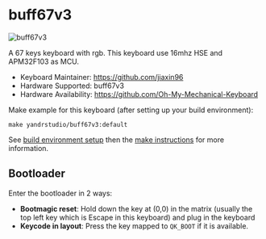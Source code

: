 # buff67v3

![buff67v3](https://i.imgur.com/idPbNDL.jpg)

A 67 keys keyboard with rgb.
This keyboard use 16mhz HSE and APM32F103 as MCU.

- Keyboard Maintainer: https://github.com/jiaxin96
- Hardware Supported: buff67v3
- Hardware Availability: https://github.com/Oh-My-Mechanical-Keyboard 

Make example for this keyboard (after setting up your build environment):

    make yandrstudio/buff67v3:default

See [build environment setup](https://docs.qmk.fm/#/getting_started_build_tools) then the [make instructions](https://docs.qmk.fm/#/getting_started_make_guide) for more information.

## Bootloader

Enter the bootloader in 2 ways:

- **Bootmagic reset**: Hold down the key at (0,0) in the matrix (usually the top left key which is Escape in this keyboard) and plug in the keyboard
- **Keycode in layout**: Press the key mapped to `QK_BOOT` if it is available.
